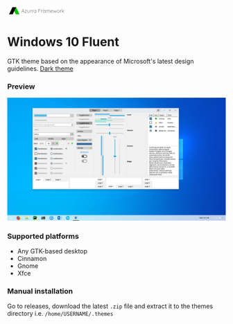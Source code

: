 [![built-with-azurra-framework](https://github.com/B00merang-Project/B00merang-Project.github.io/blob/master/resources/badges/azurra/badge_smaller.png)](https://github.com/B00merang-Project/Azurra_framework)

# Windows 10 Fluent
GTK theme based on the appearance of Microsoft's latest design guidelines. [Dark theme](https://github.com/B00merang-Project/Windows-10-Acrylic-Dark)

### Preview
![windows-10-fluent](https://github.com/B00merang-Project/gallery/raw/master/Windows%2010%20Acrylic%20(3).png)

### Supported platforms
- Any GTK-based desktop
- Cinnamon
- Gnome
- Xfce

### Manual installation
Go to releases, download the latest `.zip` file and extract it to the themes directory i.e. `/home/USERNAME/.themes`
